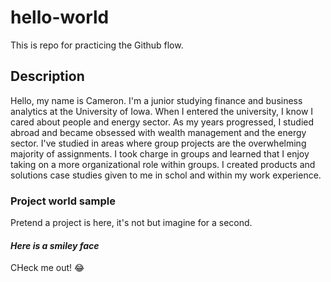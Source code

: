 # hello-world
This is repo for practicing the Github flow.
## Description
Hello, my name is Cameron. I'm a junior studying finance and business analytics at the University of Iowa. When I entered the university, I know I cared about people and energy sector. As my years progressed, I studied abroad and became obsessed with wealth management and the energy sector. I've studied in areas where group projects are the overwhelming majority of assignments. I took charge in groups and learned that I enjoy taking on a more organizational role within groups. I created products and solutions case studies given to me in schol and within my work experience.
### **Project world sample**
Pretend a project is here, it's not but imagine for a second.
#### *Here is a smiley face*
CHeck me out! 😂
